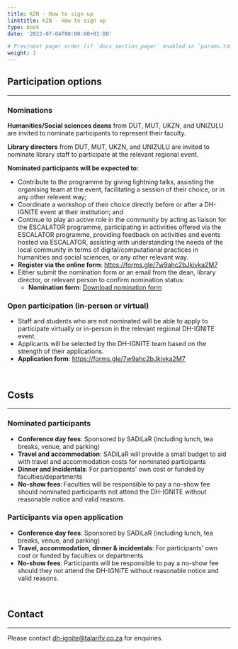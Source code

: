 ```yaml
---
title: KZN - How to sign up
linktitle: KZN - How to sign up
type: book
date: '2022-07-04T00:00:00+01:00'

# Prev/next pager order (if `docs_section_pager` enabled in `params.toml`)
weight: 1
---
```


## Participation options
---

### Nominations

**Humanities/Social sciences deans** from DUT, MUT, UKZN, and UNIZULU are invited to nominate participants to represent their faculty.

**Library directors** from DUT, MUT, UKZN, and UNIZULU are invited to nominate library staff to participate at the relevant regional event.

**Nominated participants will be expected to:**

- Contribute to the programme by giving lightning talks, assisting the organising team at the event, facilitating a session of their choice, or in any other relevent way;
- Coordinate a workshop of their choice directly before or after a DH-IGNITE event at their institution; and
- Continue to play an active role in the community by acting as liaison for the ESCALATOR programme, participating in activiities offered via the ESCALATOR programme, providing feedback on activities and events hosted via ESCALATOR, assisting with understanding the needs of the local community in terms of digital/computational practices in humanities and social sciences, or any other relevant way.
- **Register via the online form**: <https://forms.gle/7w9ahc2bJkivka2M7>
- Either submit the nomination form or an email from the dean, library director, or relevant person to confirm nomination status:
  - **Nomination form**: [Download nomination form](../DH-IGNITE-KZN-Nomination-form.docx)

### Open participation (in-person or virtual)


- Staff and students who are not nominated will be able to apply to participate virtually or in-person in the relevant regional DH-IGNITE event.
- Applicants will be selected by the DH-IGNITE team based on the strength of their applications.
- **Application form**: <https://forms.gle/7w9ahc2bJkivka2M7>

<br>

## Costs
---

### Nominated participants

- **Conference day fees**: Sponsored by SADiLaR (including lunch, tea breaks, venue, and parking)
- **Travel and accommodation**: SADiLaR will provide a small budget to aid with travel and accommodation costs for nominated participants
- **Dinner and incidentals**: For participants' own cost or funded by faculties/departments
- **No-show fees**: Faculties will be responsible to pay a no-show fee should nominated participants not attend the DH-IGNITE without reasonable notice and valid reasons.

### Participants via open application

- **Conference day fees**: Sponsored by SADiLaR (including lunch, tea breaks, venue, and parking)
- **Travel, accommodation, dinner & incidentals**: For participants' own cost or funded by faculties or departments
- **No-show fees**: Participants will be responsible to pay a no-show fee should they not attend the DH-IGNITE without reasonable notice and valid reasons.

<br>

## Contact
---

Please contact [dh-ignite@talarify.co.za](mailto:dh-ignite@talarify.co.za) for enquiries.

